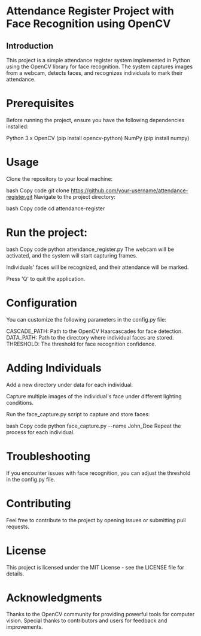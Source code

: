 # Attendance Register Project with Face Recognition using OpenCV
## Introduction
This project is a simple attendance register system implemented in Python using the OpenCV library for face recognition. The system captures images from a webcam, detects faces, and recognizes individuals to mark their attendance.

# Prerequisites
Before running the project, ensure you have the following dependencies installed:

Python 3.x
OpenCV (pip install opencv-python)
NumPy (pip install numpy)
# Usage
Clone the repository to your local machine:

bash
Copy code
git clone https://github.com/your-username/attendance-register.git
Navigate to the project directory:

bash
Copy code
cd attendance-register
# Run the project:

bash
Copy code
python attendance_register.py
The webcam will be activated, and the system will start capturing frames.

Individuals' faces will be recognized, and their attendance will be marked.

Press 'Q' to quit the application.

# Configuration
You can customize the following parameters in the config.py file:

CASCADE_PATH: Path to the OpenCV Haarcascades for face detection.
DATA_PATH: Path to the directory where individual faces are stored.
THRESHOLD: The threshold for face recognition confidence.
# Adding Individuals
Add a new directory under data for each individual.

Capture multiple images of the individual's face under different lighting conditions.

Run the face_capture.py script to capture and store faces:

bash
Copy code
python face_capture.py --name John_Doe
Repeat the process for each individual.

# Troubleshooting
If you encounter issues with face recognition, you can adjust the threshold in the config.py file.

# Contributing
Feel free to contribute to the project by opening issues or submitting pull requests.

# License
This project is licensed under the MIT License - see the LICENSE file for details.

# Acknowledgments
Thanks to the OpenCV community for providing powerful tools for computer vision.
Special thanks to contributors and users for feedback and improvements.
